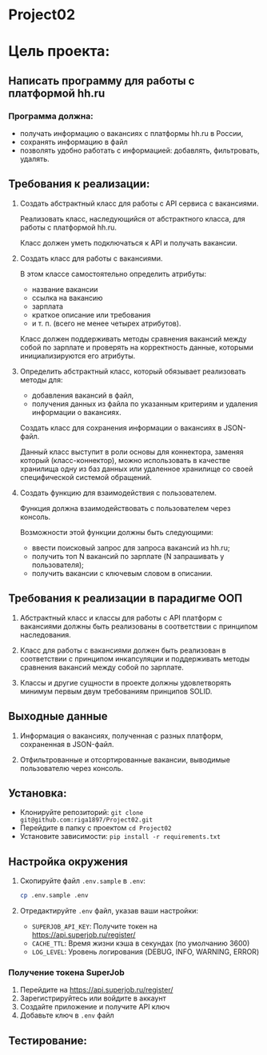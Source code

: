 # Project02

# Цель проекта:

## Написать программу для работы с платформой hh.ru

### Программа должна:
- получать информацию о вакансиях с платформы hh.ru в России, 
- сохранять информацию в файл
- позволять удобно работать с информацией: добавлять, фильтровать, удалять.

## Требования к реализации:
1. 
    Создать абстрактный класс для работы с API сервиса с вакансиями.

    Реализовать класс, наследующийся от абстрактного класса, для работы с платформой hh.ru.

    Класс должен уметь подключаться к API и получать вакансии.

2. 
    Создать класс для работы с вакансиями.

    В этом классе самостоятельно определить атрибуты:

    - название вакансии
    - ссылка на вакансию
    - зарплата
    - краткое описание или требования
    - и т. п. (всего не менее четырех атрибутов). 

    Класс должен поддерживать методы сравнения вакансий между собой по зарплате и проверять на корректность данные, которыми инициализируются его атрибуты.

3. 
    Определить абстрактный класс, который обязывает реализовать методы для:

    - добавления вакансий в файл,
    - получения данных из файла по указанным критериям и удаления информации о вакансиях.

    Создать класс для сохранения информации о вакансиях в JSON-файл.

    Данный класс выступит в роли основы для коннектора, заменяя который (класс-коннектор), можно использовать в качестве хранилища одну из баз данных или удаленное хранилище со своей специфической системой обращений.

4. 
    Создать функцию для взаимодействия с пользователем.

    Функция должна взаимодействовать с пользователем через консоль.

    Возможности этой функции должны быть следующими:

   - ввести поисковый запрос для запроса вакансий из hh.ru;
   - получить топ N вакансий по зарплате (N запрашивать у пользователя);
   - получить вакансии с ключевым словом в описании.

## Требования к реализации в парадигме ООП

1. 
    Абстрактный класс и классы для работы с API платформ с вакансиями должны быть реализованы в соответствии с принципом наследования.

2. 
    Класс для работы с вакансиями должен быть реализован в соответствии с принципом инкапсуляции и поддерживать методы сравнения вакансий между собой по зарплате.

3. 
    Классы и другие сущности в проекте должны удовлетворять минимум первым двум требованиям принципов SOLID.


## Выходные данные

1. 
    Информация о вакансиях, полученная с разных платформ, сохраненная в JSON-файл.

2. 
    Отфильтрованные и отсортированные вакансии, выводимые пользователю через консоль.


## Установка:

- Клонируйте репозиторий: `git clone git@github.com:riga1897/Project02.git`
- Перейдите в папку с проектом `cd Project02`
- Установите зависимости: `pip install -r requirements.txt`

## Настройка окружения

1. Скопируйте файл `.env.sample` в `.env`:
   ```bash
   cp .env.sample .env
   ```

2. Отредактируйте `.env` файл, указав ваши настройки:
   - `SUPERJOB_API_KEY`: Получите токен на https://api.superjob.ru/register/
   - `CACHE_TTL`: Время жизни кэша в секундах (по умолчанию 3600)
   - `LOG_LEVEL`: Уровень логирования (DEBUG, INFO, WARNING, ERROR)

### Получение токена SuperJob

1. Перейдите на https://api.superjob.ru/register/
2. Зарегистрируйтесь или войдите в аккаунт
3. Создайте приложение и получите API ключ
4. Добавьте ключ в `.env` файл

## Тестирование: